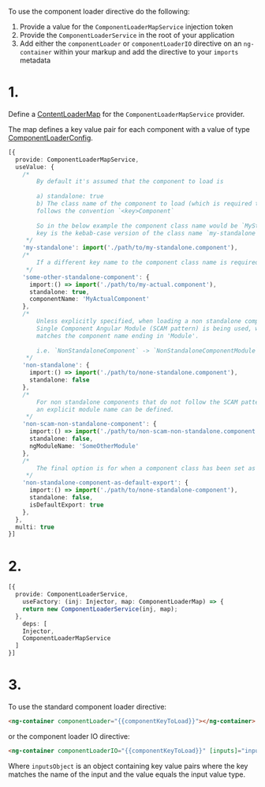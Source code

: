
To use the component loader directive do the following:

1) Provide a value for the `ComponentLoaderMapService` injection token
2) Provide the `ComponentLoaderService` in the root of your application
3) Add either the `componentLoader` or `componentLoaderIO` directive on an `ng-container` within your markup and add the directive to your `imports` metadata

# 1.

Define a [ContentLoaderMap](https://github.com/jamesbrobb/jbr/blob/main/libraries/ui/src/lib/component-loader/component-loader.service.ts#L16) for the `ComponentLoaderMapService` provider.

The map defines a key value pair for each component with a value of type [ComponentLoaderConfig](https://github.com/jamesbrobb/jbr/blob/main/libraries/ui/src/lib/component-loader/component-loader.service.ts#L8).

```ts
[{
  provide: ComponentLoaderMapService,
  useValue: {
    /*  
        By default it's assumed that the component to load is
        
        a) standalone: true
        b) The class name of the component to load (which is required to access the component once it's loaded)
        follows the convention `<key>Component`
        
        So in the below example the component class name would be `MyStandaloneComponent` and the
        key is the kebab-case version of the class name `my-standalone` minus 'Component'. 
     */
    'my-standalone': import('./path/to/my-standalone.component'),
    /*
        If a different key name to the component class name is required, the component name can be explicitly defined.
     */
    'some-other-standalone-component': {
      import:() => import('./path/to/my-actual.component'),
      standalone: true,
      componentName: 'MyActualComponent'
    },
    /*
        Unless explicitly specified, when loading a non standalone component it's assumed that a
        Single Component Angular Module (SCAM pattern) is being used, whereby the module name
        matches the component name ending in 'Module'.
        
        i.e. `NonStandaloneComponent` -> `NonStandaloneComponentModule`
     */
    'non-standalone': {
      import:() => import('./path/to/none-standalone.component'),
      standalone: false
    },
    /*
        For non standalone components that do not follow the SCAM pattern
        an explicit module name can be defined.
     */
    'non-scam-non-standalone-component': {
      import:() => import('./path/to/non-scam-non-standalone.component'),
      standalone: false,
      ngModuleName: 'SomeOtherModule'
    },
    /*
        The final option is for when a component class has been set as a default export.
     */
    'non-standalone-component-as-default-export': {
      import:() => import('./path/to/none-standalone-component'),
      standalone: false,
      isDefaultExport: true
    },
  },
  multi: true
}]
```

# 2.

```ts
[{
  provide: ComponentLoaderService,
    useFactory: (inj: Injector, map: ComponentLoaderMap) => {
    return new ComponentLoaderService(inj, map);
  },
    deps: [
    Injector,
    ComponentLoaderMapService
  ]
}]
```


# 3.

To use the standard component loader directive:

```html
<ng-container componentLoader="{{componentKeyToLoad}}"></ng-container>
```

or the component loader IO directive:

```html
<ng-container componentLoaderIO="{{componentKeyToLoad}}" [inputs]="inputsObject"></ng-container>
```

Where `inputsObject` is an object containing key value pairs where the key matches the name
of the input and the value equals the input value type.
